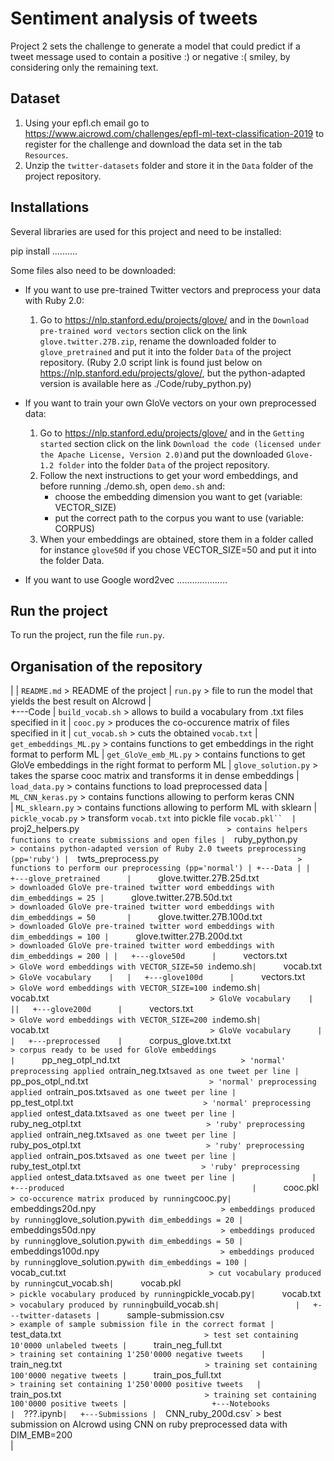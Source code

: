 # Sentiment analysis of tweets 

Project 2 sets the challenge to generate a model that could predict if a tweet message used to contain a positive :) or negative :( smiley, by considering only the remaining text.

## Dataset

1. Using your epfl.ch email go to https://www.aicrowd.com/challenges/epfl-ml-text-classification-2019 to register for the challenge and download the data set in the tab `Resources`. 
2. Unzip the `twitter-datasets` folder and store it in the `Data` folder of the project repository.

## Installations

Several libraries are used for this project and need to be installed:

pip install ..........

Some files also need to be downloaded:

- If you want to use pre-trained Twitter vectors and preprocess your data with Ruby 2.0:
    1. Go to https://nlp.stanford.edu/projects/glove/ and in the `Download pre-trained word vectors` section click on the link `glove.twitter.27B.zip`, rename the downloaded folder to `glove_pretrained` and put it into the folder `Data` of the project repository.
    (Ruby 2.0 script link is found just below on https://nlp.stanford.edu/projects/glove/, but the python-adapted version is available here as ./Code/ruby_python.py)

- If you want to train your own GloVe vectors on your own preprocessed data: 
    1. Go to https://nlp.stanford.edu/projects/glove/ and in the `Getting started` section click on the link `Download the code (licensed under the Apache License, Version 2.0)`and put the downloaded `Glove-1.2 folder` into the folder `Data` of the project repository.
    2. Follow the next instructions to get your word embeddings, and before running ./demo.sh, open `demo.sh` and:
        - choose the embedding dimension you want to get (variable: VECTOR_SIZE)
        - put the correct path to the corpus you want to use (variable: CORPUS)
    3. When your embeddings are obtained, store them in a folder called for instance `glove50d` if you chose VECTOR_SIZE=50 and put it into the folder Data.

- If you want to use Google word2vec ....................

## Run the project 

To run the project, run the file `run.py`.

## Organisation of the repository
| 
|   `README.md`                                         > README of the project
|   `run.py`                                            > file to run the model that yields the best result on AIcrowd
|   
+---Code
|   `build_vocab.sh`                                    > allows to build a vocabulary from .txt files specified in it
|   `cooc.py`                                           > produces the co-occurence matrix of files specified in it
|   `cut_vocab.sh`                                      > cuts the obtained `vocab.txt`
|   `get_embeddings_ML.py`                              > contains functions to get embeddings in the right format to perform ML
|   `get_GloVe_emb_ML.py`                               > contains functions to get GloVe embeddings in the right format to perform ML
|   `glove_solution.py`                                 > takes the sparse cooc matrix and transforms it in dense embeddings
|   `load_data.py`                                      > contains functions to load preprocessed data
|   `ML_CNN_keras.py`                                   > contains functions allowing to perform keras CNN              
|   `ML_sklearn.py`                                     > contains functions allowing to perform ML with sklearn
|   `pickle_vocab.py`                                   > transform `vocab.txt` into pickle file `vocab.pkl`` 
|   `proj2_helpers.py`                                  > contains helpers functions to create submissions and open files
|   `ruby_python.py`                                    > contains python-adapted version of Ruby 2.0 tweets preprocessing (pp='ruby')
|   `twts_preprocess.py`                                > functions to perform our preprocessing (pp='normal')
|
+---Data
|
|   +---glove_pretrained     
|       `glove.twitter.27B.25d.txt`                     > downloaded GloVe pre-trained twitter word embeddings with dim_embeddings = 25
|       `glove.twitter.27B.50d.txt`                     > downloaded GloVe pre-trained twitter word embeddings with dim_embeddings = 50      
|       `glove.twitter.27B.100d.txt`                    > downloaded GloVe pre-trained twitter word embeddings with dim_embeddings = 100
|       `glove.twitter.27B.200d.txt `                   > downloaded GloVe pre-trained twitter word embeddings with dim_embeddings = 200
|
|   +---glove50d     
|       `vectors.txt`                                   > GloVe word embeddings with VECTOR_SIZE=50 in `demo.sh`
|       `vocab.txt`                                     > GloVe vocabulary   
|  
|   +---glove100d     
|       `vectors.txt`                                   > GloVe word embeddings with VECTOR_SIZE=100 in `demo.sh`
|       `vocab.txt`                                     > GloVe vocabulary   
|  
||   +---glove200d     
|       `vectors.txt`                                   > GloVe word embeddings with VECTOR_SIZE=200 in `demo.sh`
|       `vocab.txt`                                     > GloVe vocabulary     
|
|   +---preprocessed   
|       `corpus_glove.txt.txt`                          > corpus ready to be used for GloVe embeddings                                      
|       `pp_neg_otpl_nd.txt`                            > 'normal' preprocessing applied on `train_neg.txt` saved as one tweet per line
|       `pp_pos_otpl_nd.txt`                            > 'normal' preprocessing applied on `train_pos.txt` saved as one tweet per line
|       `pp_test_otpl.txt`                              > 'normal' preprocessing applied on `test_data.txt` saved as one tweet per line
|       `ruby_neg_otpl.txt`                             > 'ruby' preprocessing applied on `train_neg.txt` saved as one tweet per line
|       `ruby_pos_otpl.txt`                             > 'ruby' preprocessing applied on `train_pos.txt` saved as one tweet per line
|       `ruby_test_otpl.txt`                            > 'ruby' preprocessing applied on `test_data.txt` saved as one tweet per line
|                
|   +---produced                                         
|       `cooc.pkl`                                      > co-occurence matrix produced by running `cooc.py`
|       `embeddings20d.npy`                             > embeddings produced by running `glove_solution.py` with dim_embeddings = 20
|       `embeddings50d.npy`                             > embeddings produced by running `glove_solution.py` with dim_embeddings = 50
|       `embeddings100d.npy`                            > embeddings produced by running `glove_solution.py` with dim_embeddings = 100
|       `vocab_cut.txt`                                 > cut vocabulary produced by running `cut_vocab.sh`
|       `vocab.pkl`                                     > pickle vocabulary produced by running `pickle_vocab.py`
|       `vocab.txt`                                     > vocabulary produced by running `build_vocab.sh`
|                
|   +---twitter-datasets
|       `sample-submission.csv`                         > example of sample submission file in the correct format
|       `test_data.txt`                                 > test set containing 10'0000 unlabeled tweets
|       `train_neg_full.txt`                            > training set containing 1'250'0000 negative tweets   
|       `train_neg.txt`                                 > training set containing 100'0000 negative tweets
|       `train_pos_full.txt`                            > training set containing 1'250'0000 positive tweets  
|       `train_pos.txt`                                 > training set containing 100'0000 positive tweets
|                  
+---Notebooks                                      
|   `???.ipynb`
|  
+---Submissions
|   `CNN_ruby_200d.csv`                                 > best submission on AIcrowd using CNN on ruby preprocessed data with DIM_EMB=200   
|                                          
       
